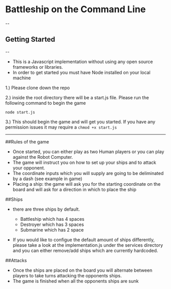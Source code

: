 # Battleship on the Command Line
--

## Getting Started
--
* This is a Javascript implementation without using any 
open source frameworks or libraries.
* In order to get started you must have Node installed on your local machine

1.) Please clone down the repo 

2.) inside the root directory there will be a start.js file.
Please run the following command to begin the game

```node start.js```

3.) This should begin the game and will get you started. If you
have any permission issues it may require a ```chmod +x start.js```

---

##Rules of the game
* Once started, you can either play as two Human players or
you can play against the Robot Computer.
* The game will instruct you on how to set up your ships and to attack your
 opponent.
 * The coordinate inputs which you will supply are going to be deliminated 
 by a dash (see example in game)
* Placing a ship: the game will ask you for the starting coordinate on the board 
and will ask for a direction in which to place the ship

##Ships
* there are three ships by default.

    * Battleship which has 4 spaces 
    * Destroyer which has 3 spaces
    * Submarine which has 2 space
    
* If you would like to configue the default amount of ships
differently, please take a look at the implementation.js under
the services directory and you can either remove/add ships
which are currently hardcoded.

##Attacks
* Once the ships are placed on the board you will
alternate between players to take turns attacking the 
opponents ships.
* The game is finished when all the opponents ships are sunk
    
    
